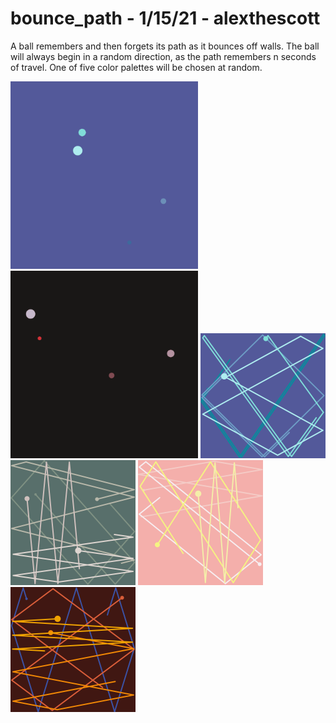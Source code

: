 # bounce_path - 1/15/21 - alexthescott

A ball remembers and then forgets its path as it bounces off walls. The ball will always begin in a random direction, as the path remembers n seconds of travel. One of five color palettes will be chosen at random. 

<img width="300" src="./gifs/bg_gif_0.gif">
<img width="300" src="./gifs/bg_gif_1.gif">
<img width="200" src="./stills/bp_0.png">
<img width="200" src="./stills/bp_1.png">
<img width="200" src="./stills/bp_2.png">
<img width="200" src="./stills/bp_3.png">